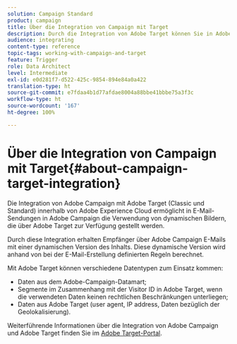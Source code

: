 ```yaml
---
solution: Campaign Standard
product: campaign
title: Über die Integration von Campaign mit Target
description: Durch die Integration von Adobe Target können Sie in Adobe Target erstellte dynamische Bilder in Adobe-Campaign-Nachrichten einfügen.
audience: integrating
content-type: reference
topic-tags: working-with-campaign-and-target
feature: Trigger
role: Data Architect
level: Intermediate
exl-id: e0d281f7-d522-425c-9854-894e84a0a422
translation-type: ht
source-git-commit: e7fdaa4b1d77afdae8004a88bbe41bbbe75a3f3c
workflow-type: ht
source-wordcount: '167'
ht-degree: 100%

---
```


# Über die Integration von Campaign mit Target{#about-campaign-target-integration}

Die Integration von Adobe Campaign mit Adobe Target (Classic und Standard) innerhalb von Adobe Experience Cloud ermöglicht in E-Mail-Sendungen in Adobe Campaign die Verwendung von dynamischen Bildern, die über Adobe Target zur Verfügung gestellt werden.

Durch diese Integration erhalten Empfänger über Adobe Campaign E-Mails mit einer dynamischen Version des Inhalts. Diese dynamische Version wird anhand von bei der E-Mail-Erstellung definierten Regeln berechnet.

Mit Adobe Target können verschiedene Datentypen zum Einsatz kommen:

* Daten aus dem Adobe-Campaign-Datamart;
* Segmente im Zusammenhang mit der Visitor ID in Adobe Target, wenn die verwendeten Daten keinen rechtlichen Beschränkungen unterliegen;
* Daten aus Adobe Target (user agent, IP address, Daten bezüglich der Geolokalisierung).

Weiterführende Informationen über die Integration von Adobe Campaign und Adobe Target finden Sie im [Adobe Target-Portal](https://docs.adobe.com/content/help/de-DE/target/using/integrate/campaign-and-target.html).
